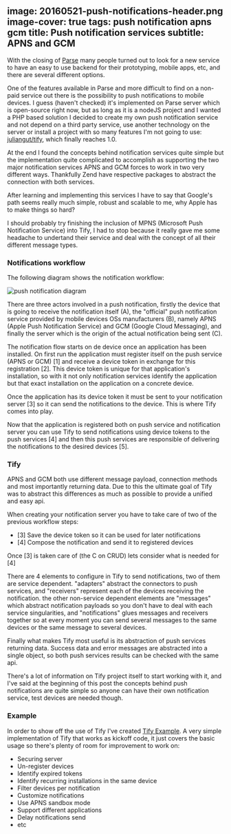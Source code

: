image: 20160521-push-notifications-header.png
image-cover: true
tags: push notification apns gcm
title: Push notification services
subtitle: APNS and GCM
----

With the closing of [Parse](https://parse.com/) many people turned out to look for a new service to have an easy to use backend for their prototyping, mobile apps, etc, and there are several different options.

One of the features available in Parse and more difficult to find on a non-paid service out there is the possibility to push notifications to mobile devices. I guess (haven't checked) it's implemented on Parse server which is open-source right now, but as long as it is a nodeJS project and I wanted a PHP based solution I decided to create my own push notification service and not depend on a third party service, use another technology on the server or install a project with so many features I'm not going to use: [juliangut/tify](https://github.com/juliangut/tify), which finally reaches 1.0.

At the end I found the concepts behind notification services quite simple but the implementation quite complicated to accomplish as supporting the two major notification services APNS and GCM forces to work in two very different ways. Thankfully Zend have respective packages to abstract the connection with both services.

After learning and implementing this services I have to say that Google's path seems really much simple, robust and scalable to me, why Apple has to make things so hard?

I should probably try finishing the inclusion of MPNS (Microsoft Push Notification Service) into Tify, I had to stop because it really gave me some headache to undertand their service and deal with the concept of all their different message types.

### Notifications workflow

The following diagram shows the notification workflow:

![push notification diagram](http://juliangut.com/images/20160521-push-notifications-diagram.png)

There are three actors involved in a push notification, firstly the device that is going to receive the notification itself (A), the "official" push notification service provided by mobile devices OSs manufacturers (B), namely APNS (Apple Push Notification Service) and GCM (Google Cloud Messaging), and finally the server which is the origin of the actual notification being sent (C).

The notification flow starts on de device once an application has been installed. On first run the application must register itself on the push service (APNS or GCM) [1] and receive a device token in exchange for this registration [2]. This device token is unique for that application's installation, so with it not only notification services identify the application but that exact installation on the application on a concrete device.

 Once the application has its device token it must be sent to your notification server [3] so it can send the notifications to the device. This is where Tify comes into play.

 Now that the application is registered both on push service and notification server you can use Tify to send notifications using device tokens to the push services [4] and then this push services are responsible of delivering the notifications to the desired devices [5].

### Tify

APNS and GCM both use different message payload, connection methods and most importantly returning data. Due to this the ultimate goal of Tify was to abstract this differences as much as possible to provide a unified and easy api.

When creating your notification server you have to take care of two of the previous workflow steps:

* [3] Save the device token so it can be used for later notifications
* [4] Compose the notification and send it to registered devices

Once [3] is taken care of (the C on CRUD) lets consider what is needed for [4]

There are 4 elements to configure in Tify to send notifications, two of them are service dependent. "adapters" abstract the connectors to push services, and "receivers" represent each of the devices receiving the notification. the other non-service dependent elements are "messages" which abstract notification payloads so you don't have to deal with each service singularities, and "notifications" glues messages and receivers together so at every moment you can send several messages to the same devices or the same message to several devices.

Finally what makes Tify most useful is its abstraction of push services returning data. Success data and error messages are abstracted into a single object, so both push services results can be checked with the same api.

There's a lot of information on Tify project itself to start working with it, and I've said at the beginning of this post the concepts behind push notifications are quite simple so anyone can have their own notification service, test devices are needed though.

### Example

In order to show off the use of Tify I've created [Tify Example](https://github.com/juliangut/tify_example). A very simple implementation of Tify that works as kickoff code, it just covers the basic usage so there's plenty of room for improvement to work on:

* Securing server
* Un-register devices
* Identify expired tokens
* Identify recurring installations in the same device
* Filter devices per notification
* Customize notifications
* Use APNS sandbox mode
* Support different applications
* Delay notifications send
* etc
